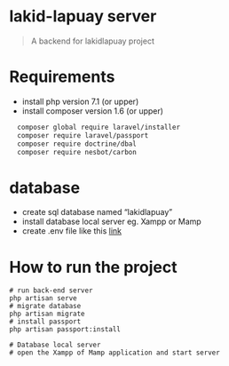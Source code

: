 # lakid-lapuay server

> A backend for lakidlapuay project

# Requirements
  * install php version 7.1 (or upper)
  * install composer version 1.6 (or upper)
  ``` bash
    composer global require laravel/installer
    composer require laravel/passport
    composer require doctrine/dbal
    composer require nesbot/carbon
   ```
  # database
  * create sql database named “lakidlapuay”
  * install database local server eg. Xampp or Mamp
  * create .env file like this [link](https://drive.google.com/file/d/1oAzMJVL3wji7CXv0kYyxyV5YcYSZBC0g/view)

# How to run the project
```
# run back-end server
php artisan serve
# migrate database
php artisan migrate
# install passport
php artisan passport:install

# Database local server
# open the Xampp of Mamp application and start server
```
